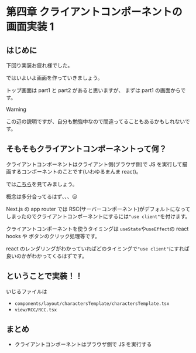# 第四章 クライアントコンポーネントの画面実装 1

## はじめに

下回り実装お疲れ様でした。

ではいよいよ画面を作っていきましょう。

トップ画面は part1 と part2 があると思いますが、
まずは part1 の画面からです。

> [!WARNING]
> この辺の説明ですが、自分も勉強中なので間違ってることもあるかもしれないです。

## そもそもクライアントコンポーネントって何？

クライアントコンポーネントはクライアント側(ブラウザ側)で JS を実行して描画するコンポーネントのことです(いわゆるまんま react)。

では[こちら](https://github.com/teru12012000/nextjs-demo-study1/blob/main/docs/CSR.md)を見てみましょう。

概念は多分合ってるはず、、、😒

Next.js の app router では RSC(サーバーコンポーネント)がデフォルトになってしまったのでクライアントコンポーネントにするには`"use client"`を付けます。

クライアントコンポーネントを使うタイミングは
`useState`や`useEffect`の react hooks や
ボタンのクリック処理等です。

react のレンダリングがわかっていればどのタイミングで`"use client"`にすれば良いのかがわかってくるはずです。

## ということで実装！！

いじるファイルは

- `components/layout/charactersTemplate/charactersTemplate.tsx`
- `view/RCC/RCC.tsx`

## まとめ

- クライアントコンポーネントはブラウザ側で JS を実行する
